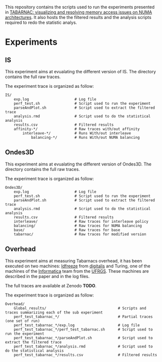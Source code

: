 This repository contains the scripts used to run the experiments presented in
[TABARNAC: visualizing and resolving memory access issues on NUMA architectures](https://dl.acm.org/citation.cfm?id=2835239).
It also hosts the the filtered results and the analysis scripts required to redo the statistic analys.

# Experiments

## IS

This experiment aims at evualating the different version of IS.
The directory contains the full raw traces.

The experiment trace is organized as follow:

    IS/
        exp.log                     # Log file
        perf_test.sh                # Script used to run the experiment
        parseAndPlot.sh             # Script used to extract the filtered trace
        analysis.rmd                # Script used to do the statistical analysis
        results.csv                 # Filtered results
        affinity-*/                 # Raw traces with/out affinity
            interleave-*/           # Runs With/out interleave
                balancing-*/        # Runs With/out NUMA balancing



## Ondes3D

This experiment aims at evualating the different version of Ondes3D.
The directory contains the full raw traces.

The experiment trace is organized as follow:

    Ondes3D/
        exp.log                     # Log file
        perf_test.sh                # Script used to run the experiment
        parseAndPlot.sh             # Script used to extract the filtered trace
        analysis.rmd                # Script used to do the statistical analysis
        results.csv                 # Filtered results
        interleave/                 # Raw traces for interleave policy
        balancing/                  # Raw traces for NUMA balancing
        base/                       # Raw traces for base
        tabarnac/                   # Raw traces for modified version

## Overhead

This experiment aims at measuring Tabarnacs overhead, it has been executed on two machines: [Idfreeze](http://digitalis.inria.fr/index.php/Idfreeze) from [digitalis](http://digitalis.inria.fr/index.php/Idfreeze) and Turing, one of the machines of the [Informatica](http://www.inf.ufrgs.br/) team from the [UFRGS](http://www.ufrgs.br).
These machines are described in the paper and in the log files.

The full traces are available at Zenodo **TODO**.

The experiment trace is organized as follow:

    Overhead/
        Global_results/                                 # Scripts and traces summarizing each of the sub experiment
        perf_test_tabarnac_*/                           # Partial traces (one set of run)
        perf_test_tabarnac_*/exp.log                    # Log file
        perf_test_tabarnac_*/perf_test_tabarnac.sh      # Script used to run the experiment
        perf_test_tabarnac_*/parseAndPlot.sh            # Script used to extract the filtered trace
        perf_test_tabarnac_*/analysis.rmd               # Script used to do the statistical analysis
        perf_test_tabarnac_*/results.csv                # Filtered results
